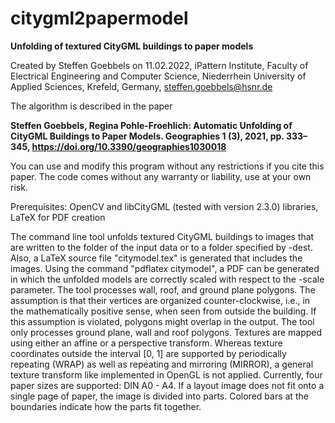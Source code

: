 # citygml2papermodel
**Unfolding of textured CityGML buildings to paper models**

Created by Steffen Goebbels on 11.02.2022, iPattern Institute, Faculty of Electrical Engineering and Computer Science, Niederrhein University of Applied Sciences, Krefeld, Germany, steffen.goebbels@hsnr.de

The algorithm is described in the paper

**Steffen Goebbels, Regina Pohle-Froehlich: Automatic Unfolding of CityGML Buildings to Paper Models. Geographies 1 (3), 2021, pp. 333–345, https://doi.org/10.3390/geographies1030018**

You can use and modify this program without any restrictions if you cite this paper. The code comes without any warranty or liability, use at your own risk.

Prerequisites: OpenCV and libCityGML (tested with version 2.3.0) libraries, LaTeX for PDF creation

The command line tool unfolds textured CityGML buildings to images that are written to the folder of the input data or to a folder specified by -dest. Also, a LaTeX source file "citymodel.tex" is generated that includes the images. Using the command "pdflatex citymodel", a PDF can be generated in which the unfolded models are correctly scaled with respect to the -scale parameter. The tool processes wall, roof, and ground plane polygons. The assumption is that their vertices are organized counter-clockwise, i.e., in the mathematically positive sense, when seen from outside the building. If this assumption is violated, polygons might overlap in the output. The tool only processes ground plane, wall and roof polygons. Textures are mapped using either an affine or a perspective transform. Whereas texture coordinates outside the interval [0, 1] are supported by periodically repeating (WRAP) as well as repeating and mirroring (MIRROR), a general texture transform like implemented in OpenGL is not applied. Currently, four paper sizes are supported: DIN A0 - A4. If a layout image does not fit onto a single page of paper, the image is divided into parts. Colored bars at the boundaries indicate how the parts fit together.
